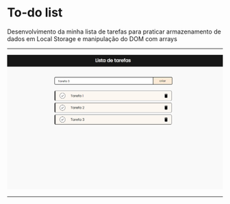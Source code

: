 # To-do list
 Desenvolvimento da minha lista de tarefas para praticar armazenamento de dados em Local Storage e manipulação do DOM com arrays
 <hr>

 ![toDoList](./app/assets/to-do-list.png)

 <hr>